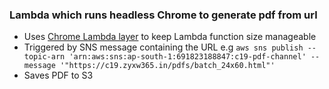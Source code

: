 ### Lambda which runs headless Chrome to generate pdf from url
- Uses [Chrome Lambda layer](https://github.com/shelfio/chrome-aws-lambda-layer) to keep Lambda function size manageable
- Triggered by SNS message containing the URL e.g `aws sns publish --topic-arn 'arn:aws:sns:ap-south-1:691823188847:c19-pdf-channel' --message '"https://c19.zyxw365.in/pdfs/batch_24x60.html"'`
- Saves PDF to S3
